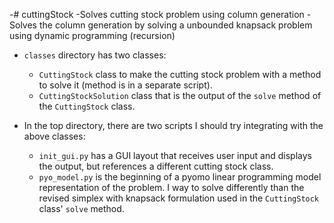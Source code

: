 -# cuttingStock
-Solves cutting stock problem using column generation
-Solves the column generation by solving a unbounded knapsack problem using dynamic programming (recursion)

- `classes` directory has two classes:
	- `CuttingStock` class to make the cutting stock problem with a method to solve it (method is in a separate script).
	- `CuttingStockSolution` class that is the output of the `solve` method of the `CuttingStock` class.

- In the top directory, there are two scripts I should try integrating with the above classes:
	- `init_gui.py` has a GUI layout that receives user input and displays the output, but references a different cutting stock class.
	- `pyo_model.py` is the beginning of a pyomo linear programming model representation of the problem. I way to solve differently than the revised simplex with knapsack formulation used in the `CuttingStock` class' `solve` method.